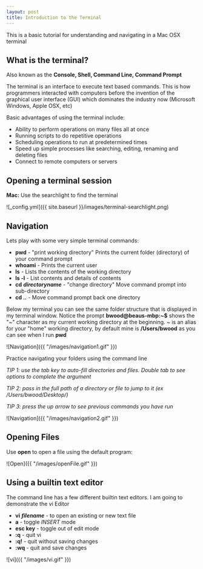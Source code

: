 ```yaml
---
layout: post
title: Introduction to the Terminal
---
```


This is a basic tutorial for understanding and navigating in a Mac OSX terminal

## What is the terminal? ##
Also known as the **Console, Shell, Command Line, Command Prompt**

The terminal is an interface to execute text based commands.  This is how programmers interacted with computers before the invention of the graphical user interface (GUI) which dominates the industry now (Microsoft Windows, Apple OSX, etc)

Basic advantages of using the terminal include:
* Ability to perform operations on many files all at once 
* Running scripts to do repetitive operations
* Scheduling operations to run at predetermined times
* Speed up simple processes like searching, editing, renaming and deleting files
* Connect to remote computers or servers

## Opening a terminal session ##
**Mac:** Use the searchlight to find the terminal

![_config.yml]({{ site.baseurl }}/images/terminal-searchlight.png)


## Navigation ##
Lets play with some very simple terminal commands:
* **pwd** - "print working directory" Prints the current folder (directory) of your command prompt
* **whoami** - Prints the current user
* **ls** - Lists the contents of the working directory
* **ls -l** - List contents and details of contents
* **cd** ***directoryname*** - "change directory" Move command prompt into sub-directory
* **cd ..** - Move command prompt back one directory

Below my terminal you can see the same folder structure that is displayed in my terminal window.
Notice the prompt **bwood@beaus-mbp:~$** shows the "*~*" character as my current working directory at the beginning.
*~* is an alias for your "home" working directory, by default mine is **/Users/bwood** as you can see when I run **pwd**

![Navigation]({{ "/images/navigation1.gif" }})

Practice navigating your folders using the command line

*TIP 1: use the tab key to auto-fill directories and files.  Double tab to see options to complete the argument*

*TIP 2: pass in the full path of a directory or file to jump to it (ex /Users/bwood/Desktop/)*

*TIP 3: press the up arrow to see previous commands you have run*

![Navigation]({{ "/images/navigation2.gif" }})

## Opening Files ##
Use **open** to open a file using the default program:

![Open]({{ "/images/openFile.gif" }})

## Using a builtin text editor ##
The command line has a few different builtin text editors.  I am going to demonstrate the vi Editor

* **vi** ***filename*** - to open an existing or new text file
* **a** - toggle *INSERT* mode
* **esc key** - toggle out of edit mode
* **:q** - quit vi
* **:q!** - quit without saving changes
* **:wq** - quit and save changes

![vi]({{ "/images/vi.gif" }})

